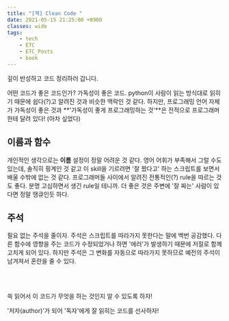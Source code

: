 ```yaml
---
title: "[책] Clean Code "
date: 2021-05-15 21:25:00 +0900
classes: wide
tags:
    - tech
    - ETC
    - ETC_Posts
    - book
---
```


깊이 반성하고 코드 정리하러 갑니다.

어떤 코드가 좋은 코드인가? 가독성이 좋은 코드. python이 사람이 읽는 방식대로 읽히기 때문에 쉽다(?)고 알려진 것과 비슷한 맥락인 것 같다. 하지만, 프로그래밍 언어 자체가 가독성이 좋은 것과 **'가독성이 좋게 프로그래밍하는 것'**은 전적으로 프로그래머한테 달려 있다! (아차 싶었다)

## 이름과 함수

개인적인 생각으로는 **이름** 설정이 정말 어려운 것 같다. 영어 어휘가 부족해서 그럴 수도 있는데, 솔직히 핑계인 것 같고 이 skill을 기르려면 '잘 짰다고' 하는 스크립트를 보면서 배울 수밖에 없는 것 같다. 프로그래머들 사이에서 알려진 전통적인(?) rule을 따르는 것도 좋다. 분명 고심하면서 생긴 rule일 테니까. 더 좋은 것은 주변에 '잘 짜는' 사람이 있다면 정말 땡큐인듯 하다. 

## 주석

필요 없는 주석을 줄이자. 주석은 스크립트를 따라가지 못한다는 말에 백번 공감했다. 다른 함수에 영향을 주는 코드가 수정되었거나 하면 '에러'가 발생하기 때문에 저절로 함께 고치게 되어 있다. 하지만 주석은 그 변화를 자동으로 따라가지 못하므로 예전의 주석이 남겨져서 혼란을 줄 수 있다.

<br>
<br>

쓱 읽어서 이 코드가 무엇을 하는 것인지 알 수 있도록 하자!

'저자(author)'가 되어 '독자'에게 잘 읽히는 코드를 선사하자!